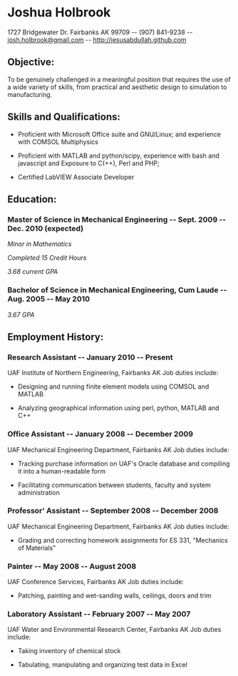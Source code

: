 # Joshua Holbrook
1727 Bridgewater Dr. Fairbanks AK  99709 -- (907) 841-9238 -- josh.holbrook@gmail.com -- http://jesusabdullah.github.com


## Objective:
To be genuinely challenged in a meaningful position that requires the use of a wide variety of skills, from practical and aesthetic design to simulation to manufacturing.



## Skills and Qualifications:


* Proficient with Microsoft Office suite and GNU/Linux; and experience with COMSOL Multiphysics

* Proficient with MATLAB and python/scipy, experience with bash and javascript and Exposure to C(++), Perl and PHP; 

* Certified LabVIEW Associate Developer




## Education:


### Master of Science in Mechanical Engineering -- Sept. 2009 -- Dec. 2010 (expected)


*Minor in Mathematics*


*Completed 15 Credit Hours*  


*3.68 current GPA*


### Bachelor of Science in Mechanical Engineering, Cum Laude -- Aug. 2005 -- May 2010




*3.67 GPA*



## Employment History:


### Research Assistant -- January 2010 -- Present
UAF Institute of Northern Engineering, Fairbanks AK
Job duties include:

* Designing and running finite element models using COMSOL and MATLAB

* Analyzing geographical information using perl, python, MATLAB and C++


### Office Assistant -- January 2008 -- December 2009
UAF Mechanical Engineering Department, Fairbanks AK
Job duties include:

* Tracking purchase information on UAF's Oracle database and compiling it into a human-readable form

* Facilitating communication between students, faculty and system administration


### Professor' Assistant -- September 2008 -- December 2008
UAF Mechanical Engineering Department, Fairbanks AK
Job duties include:

* Grading and correcting homework assignments for ES 331, "Mechanics of Materials"


### Painter -- May 2008 -- August 2008
UAF Conference Services, Fairbanks AK
Job duties include:

* Patching, painting and wet-sanding walls, ceilings, doors and trim


### Laboratory Assistant -- February 2007 -- May 2007
UAF Water and Environmental Research Center, Fairbanks AK
Job duties include:

* Taking inventory of chemical stock

* Tabulating, manipulating and organizing test data in Excel


